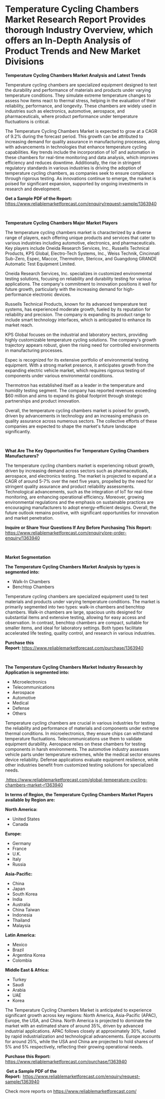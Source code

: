 <p><h1>Temperature Cycling Chambers Market Research Report Provides thorough Industry Overview, which offers an In-Depth Analysis of Product Trends and New Market Divisions</h1></p><p><strong>Temperature Cycling Chambers Market Analysis and Latest Trends</strong></p>
<p><p>Temperature cycling chambers are specialized equipment designed to test the durability and performance of materials and products under varying temperature conditions. They simulate extreme temperature changes to assess how items react to thermal stress, helping in the evaluation of their reliability, performance, and longevity. These chambers are widely used in industries such as electronics, automotive, aerospace, and pharmaceuticals, where product performance under temperature fluctuations is critical.</p><p>The Temperature Cycling Chambers Market is expected to grow at a CAGR of 9.2% during the forecast period. This growth can be attributed to increasing demand for quality assurance in manufacturing processes, along with advancements in technologies that enhance temperature cycling capabilities. Key trends include the incorporation of IoT and automation in these chambers for real-time monitoring and data analysis, which improves efficiency and reduces downtime. Additionally, the rise in stringent regulatory standards in various industries is driving the adoption of temperature cycling chambers, as companies seek to ensure compliance through rigorous testing. As innovations continue to emerge, the market is poised for significant expansion, supported by ongoing investments in research and development.</p></p>
<p><strong>Get a Sample PDF of the Report:&nbsp;</strong> <a href="https://www.reliablemarketforecast.com/enquiry/request-sample/1363940?utm_campaign=3126&utm_medium=2&utm_source=Github&utm_content=ia&utm_term=10042025&utm_id=temperature-cycling-chambers">https://www.reliablemarketforecast.com/enquiry/request-sample/1363940</a></p>
<p>&nbsp;</p>
<p><strong>Temperature Cycling Chambers Major Market Players</strong></p>
<p><p>The temperature cycling chambers market is characterized by a diverse range of players, each offering unique products and services that cater to various industries including automotive, electronics, and pharmaceuticals. Key players include Oneida Research Services, Inc., Russells Technical Products, KPS Global, Electro-Tech Systems, Inc., Weiss Technik, Cincinnati Sub-Zero, Espec, Maccor, Thermotron, Stericox, and Guangdong GRANDE Automatic Test Equipment Limited.</p><p>Oneida Research Services, Inc. specializes in customized environmental testing solutions, focusing on reliability and durability testing for various applications. The company's commitment to innovation positions it well for future growth, particularly with the increasing demand for high-performance electronic devices.</p><p>Russells Technical Products, known for its advanced temperature test systems, has experienced moderate growth, fueled by its reputation for reliability and precision. The company is expanding its product range to include smart technology interfaces, which is anticipated to enhance its market reach.</p><p>KPS Global focuses on the industrial and laboratory sectors, providing highly customizable temperature cycling solutions. The company's growth trajectory appears robust, given the rising need for controlled environments in manufacturing processes.</p><p>Espec is recognized for its extensive portfolio of environmental testing equipment. With a strong market presence, it anticipates growth from the expanding electric vehicle market, which requires rigorous testing of components under various environmental conditions.</p><p>Thermotron has established itself as a leader in the temperature and humidity testing segment. The company has reported revenues exceeding $60 million and aims to expand its global footprint through strategic partnerships and product innovation.</p><p>Overall, the temperature cycling chambers market is poised for growth, driven by advancements in technology and an increasing emphasis on quality assurance across numerous sectors. The collective efforts of these companies are expected to shape the market's future landscape significantly.</p></p>
<p>&nbsp;</p>
<p><strong>What Are The Key Opportunities For Temperature Cycling Chambers Manufacturers?</strong></p>
<p><p>The temperature cycling chambers market is experiencing robust growth, driven by increasing demand across sectors such as pharmaceuticals, aerospace, and electronics testing. The market is projected to expand at a CAGR of around 5-7% over the next five years, propelled by the need for stringent quality assurance and product reliability assessments. Technological advancements, such as the integration of IoT for real-time monitoring, are enhancing operational efficiency. Moreover, growing environmental regulations and the emphasis on sustainable practices are encouraging manufacturers to adopt energy-efficient designs. Overall, the future outlook remains positive, with significant opportunities for innovation and market penetration.</p></p>
<p><strong>Inquire or Share Your Questions If Any Before Purchasing This Report:</strong> <a href="https://www.reliablemarketforecast.com/enquiry/pre-order-enquiry/1363940?utm_campaign=3126&utm_medium=2&utm_source=Github&utm_content=ia&utm_term=10042025&utm_id=temperature-cycling-chambers">https://www.reliablemarketforecast.com/enquiry/pre-order-enquiry/1363940</a></p>
<p>&nbsp;</p>
<p><strong>Market Segmentation</strong></p>
<p><strong>The Temperature Cycling Chambers Market Analysis by types is segmented into:</strong></p>
<p><ul><li>Walk-In Chambers</li><li>Benchtop Chambers</li></ul></p>
<p><p>Temperature cycling chambers are specialized equipment used to test materials and products under varying temperature conditions. The market is primarily segmented into two types: walk-in chambers and benchtop chambers. Walk-in chambers are large, spacious units designed for substantial items and extensive testing, allowing for easy access and observation. In contrast, benchtop chambers are compact, suitable for smaller items, and ideal for laboratory settings. Both types facilitate accelerated life testing, quality control, and research in various industries.</p></p>
<p><strong>Purchase this Report:&nbsp;</strong><a href="https://www.reliablemarketforecast.com/purchase/1363940?utm_campaign=3126&utm_medium=2&utm_source=Github&utm_content=ia&utm_term=10042025&utm_id=temperature-cycling-chambers">https://www.reliablemarketforecast.com/purchase/1363940</a></p>
<p>&nbsp;</p>
<p><strong>The Temperature Cycling Chambers Market Industry Research by Application is segmented into:</strong></p>
<p><ul><li>Microelectronics</li><li>Telecommunications</li><li>Aerospace</li><li>Automotive</li><li>Medical</li><li>Defense</li><li>Others</li></ul></p>
<p><p>Temperature cycling chambers are crucial in various industries for testing the reliability and performance of materials and components under extreme thermal conditions. In microelectronics, they ensure chips can withstand temperature fluctuations. Telecommunications use them to validate equipment durability. Aerospace relies on these chambers for testing components in harsh environments. The automotive industry assesses vehicle parts under temperature extremes, while the medical sector ensures device reliability. Defense applications evaluate equipment resilience, while other industries benefit from customized testing solutions for specialized needs.</p></p>
<p><a href="https://www.reliablemarketforecast.com/global-temperature-cycling-chambers-market-r1363940?utm_campaign=3126&utm_medium=2&utm_source=Github&utm_content=ia&utm_term=10042025&utm_id=temperature-cycling-chambers">&nbsp;https://www.reliablemarketforecast.com/global-temperature-cycling-chambers-market-r1363940</a></p>
<p><strong>In terms of Region, the Temperature Cycling Chambers Market Players available by Region are:</strong></p>
<p>
    <p> <strong> North America: </strong>
        <ul>
            <li>United States</li>
            <li>Canada</li>
        </ul>
        </p> 
    <p> <strong> Europe: </strong>
        <ul>
            <li>Germany</li>
            <li>France</li>
            <li>U.K.</li>
            <li>Italy</li>
            <li>Russia</li>
        </ul>
        </p> 
    <p> <strong> Asia-Pacific: </strong>
        <ul>
            <li>China</li>
            <li>Japan</li>
            <li>South Korea</li>
            <li>India</li>
            <li>Australia</li>
            <li>China Taiwan</li>
            <li>Indonesia</li>
            <li>Thailand</li>
            <li>Malaysia</li>
        </ul>
        </p> 
    <p> <strong> Latin America: </strong>
        <ul>
            <li>Mexico</li>
            <li>Brazil</li>
            <li>Argentina Korea</li>
            <li>Colombia</li>
        </ul>
        </p> 
    <p> <strong> Middle East & Africa: </strong>
        <ul>
            <li>Turkey</li>
            <li>Saudi</li>
            <li>Arabia</li>
            <li>UAE</li>
            <li>Korea</li>
        </ul>
    </p>
    </p>
<p><p>The Temperature Cycling Chambers Market is anticipated to experience significant growth across key regions: North America, Asia-Pacific (APAC), Europe, the USA, and China. North America is projected to dominate the market with an estimated share of around 35%, driven by advanced industrial applications. APAC follows closely at approximately 30%, fueled by rapid industrialization and technological advancements. Europe accounts for around 25%, while the USA and China are projected to hold shares of 5% and 5% respectively, reflecting their growing operational needs.</p></p>
<p><strong>Purchase this Report: </strong><a href="https://www.reliablemarketforecast.com/purchase/1363940?utm_campaign=3126&utm_medium=2&utm_source=Github&utm_content=ia&utm_term=10042025&utm_id=temperature-cycling-chambers">https://www.reliablemarketforecast.com/purchase/1363940</a></p>
<p>&nbsp;<strong>Get a Sample PDF of the Report:&nbsp;&nbsp;</strong><a href="https://www.reliablemarketforecast.com/enquiry/request-sample/1363940?utm_campaign=3126&utm_medium=2&utm_source=Github&utm_content=ia&utm_term=10042025&utm_id=temperature-cycling-chambers">https://www.reliablemarketforecast.com/enquiry/request-sample/1363940</a></p>
<p><strong></strong></p>
<p>Check more reports on <a href="https://www.reliablemarketforecast.com/?utm_campaign=3126&utm_medium=2&utm_source=Github&utm_content=ia&utm_term=10042025&utm_id=temperature-cycling-chambers">https://www.reliablemarketforecast.com/</a></p>